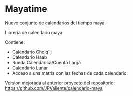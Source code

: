# Mayatime
Nuevo conjunto de calendarios del tiempo maya

Libreria de calendario maya.

Contiene:

- Calendario Cholq'ij
- Calendario Haab
- Rueda Calendarica/Cuenta Larga
- Calendario Lunar
- Acceso a una matriz con las fechas de cada calendario.

Version mejorada al anterior proyecto del repositorio: https://github.com/JPValiente/calendario-maya

